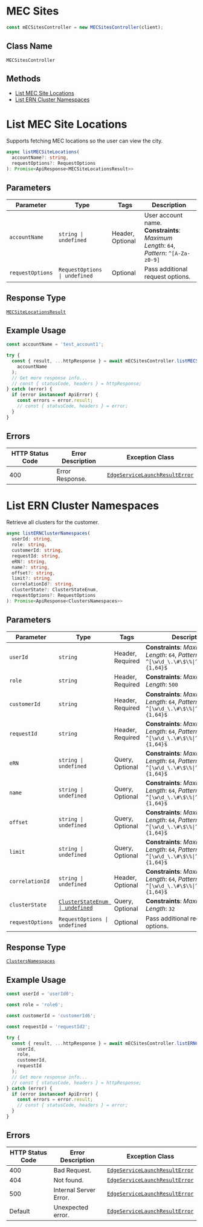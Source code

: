 # MEC Sites

```ts
const mECSitesController = new MECSitesController(client);
```

## Class Name

`MECSitesController`

## Methods

* [List MEC Site Locations](../../doc/controllers/mec-sites.md#list-mec-site-locations)
* [List ERN Cluster Namespaces](../../doc/controllers/mec-sites.md#list-ern-cluster-namespaces)


# List MEC Site Locations

Supports fetching MEC locations so the user can view the city.

```ts
async listMECSiteLocations(
  accountName?: string,
  requestOptions?: RequestOptions
): Promise<ApiResponse<MECSiteLocationsResult>>
```

## Parameters

| Parameter | Type | Tags | Description |
|  --- | --- | --- | --- |
| `accountName` | `string \| undefined` | Header, Optional | User account name.<br>**Constraints**: *Maximum Length*: `64`, *Pattern*: `^[A-Za-z0-9]` |
| `requestOptions` | `RequestOptions \| undefined` | Optional | Pass additional request options. |

## Response Type

[`MECSiteLocationsResult`](../../doc/models/mec-site-locations-result.md)

## Example Usage

```ts
const accountName = 'test_account1';

try {
  const { result, ...httpResponse } = await mECSitesController.listMECSiteLocations(
    accountName
  );
  // Get more response info...
  // const { statusCode, headers } = httpResponse;
} catch (error) {
  if (error instanceof ApiError) {
    const errors = error.result;
    // const { statusCode, headers } = error;
  }
}
```

## Errors

| HTTP Status Code | Error Description | Exception Class |
|  --- | --- | --- |
| 400 | Error Response. | [`EdgeServiceLaunchResultError`](../../doc/models/edge-service-launch-result-error.md) |


# List ERN Cluster Namespaces

Retrieve all clusters for the customer.

```ts
async listERNClusterNamespaces(
  userId: string,
  role: string,
  customerId: string,
  requestId: string,
  eRN?: string,
  name?: string,
  offset?: string,
  limit?: string,
  correlationId?: string,
  clusterState?: ClusterStateEnum,
  requestOptions?: RequestOptions
): Promise<ApiResponse<ClustersNamespaces>>
```

## Parameters

| Parameter | Type | Tags | Description |
|  --- | --- | --- | --- |
| `userId` | `string` | Header, Required | **Constraints**: *Maximum Length*: `64`, *Pattern*: `^[\w\d_\.\#\$\%\|^\&\*\@\!\-]{1,64}$` |
| `role` | `string` | Header, Required | **Constraints**: *Maximum Length*: `500` |
| `customerId` | `string` | Header, Required | **Constraints**: *Maximum Length*: `64`, *Pattern*: `^[\w\d_\.\#\$\%\|^\&\*\@\!\-]{1,64}$` |
| `requestId` | `string` | Header, Required | **Constraints**: *Maximum Length*: `64`, *Pattern*: `^[\w\d_\.\#\$\%\|^\&\*\@\!\-]{1,64}$` |
| `eRN` | `string \| undefined` | Query, Optional | **Constraints**: *Maximum Length*: `64`, *Pattern*: `^[\w\d_\.\#\$\%\|^\&\*\@\!\-]{1,64}$` |
| `name` | `string \| undefined` | Query, Optional | **Constraints**: *Maximum Length*: `64`, *Pattern*: `^[\w\d_\.\#\$\%\|^\&\*\@\!\-]{1,64}$` |
| `offset` | `string \| undefined` | Query, Optional | **Constraints**: *Maximum Length*: `64`, *Pattern*: `^[\w\d_\.\#\$\%\|^\&\*\@\!\-]{1,64}$` |
| `limit` | `string \| undefined` | Query, Optional | **Constraints**: *Maximum Length*: `64`, *Pattern*: `^[\w\d_\.\#\$\%\|^\&\*\@\!\-]{1,64}$` |
| `correlationId` | `string \| undefined` | Header, Optional | **Constraints**: *Maximum Length*: `64`, *Pattern*: `^[\w\d_\.\#\$\%\|^\&\*\@\!\-]{1,64}$` |
| `clusterState` | [`ClusterStateEnum \| undefined`](../../doc/models/cluster-state-enum.md) | Query, Optional | **Constraints**: *Maximum Length*: `32` |
| `requestOptions` | `RequestOptions \| undefined` | Optional | Pass additional request options. |

## Response Type

[`ClustersNamespaces`](../../doc/models/clusters-namespaces.md)

## Example Usage

```ts
const userId = 'userId0';

const role = 'role6';

const customerId = 'customerId6';

const requestId = 'requestId2';

try {
  const { result, ...httpResponse } = await mECSitesController.listERNClusterNamespaces(
    userId,
    role,
    customerId,
    requestId
  );
  // Get more response info...
  // const { statusCode, headers } = httpResponse;
} catch (error) {
  if (error instanceof ApiError) {
    const errors = error.result;
    // const { statusCode, headers } = error;
  }
}
```

## Errors

| HTTP Status Code | Error Description | Exception Class |
|  --- | --- | --- |
| 400 | Bad Request. | [`EdgeServiceLaunchResultError`](../../doc/models/edge-service-launch-result-error.md) |
| 404 | Not found. | [`EdgeServiceLaunchResultError`](../../doc/models/edge-service-launch-result-error.md) |
| 500 | Internal Server Error. | [`EdgeServiceLaunchResultError`](../../doc/models/edge-service-launch-result-error.md) |
| Default | Unexpected error. | [`EdgeServiceLaunchResultError`](../../doc/models/edge-service-launch-result-error.md) |

